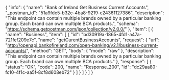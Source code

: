 {
  "info": {
    "name": "Bank of Ireland Get Business Current Accounts",
    "_postman_id": "51a9fde5-b32c-4ba8-9219-c24361127386",
    "description": "This endpoint can contain multiple brands owned by a particular banking group. Each brand can own multiple BCA products.",
    "schema": "https://schema.getpostman.com/json/collection/v2.0.0/"
  },
  "item": [
    {
      "name": "Business",
      "item": [
        {
          "id": "bd30919a-1865-4fd1-a47a-721fef209e7c",
          "name": "getCurentBusinessAccounts",
          "request": {
            "url": "http://openapi.bankofireland.com/open-banking/v2.1/business-current-accounts/",
            "method": "GET",
            "body": {
              "mode": "raw"
            },
            "description": "This endpoint can contain multiple brands owned by a particular banking group. Each brand can own multiple BCA products."
          },
          "response": [
            {
              "status": "OK",
              "code": 200,
              "name": "Response_200",
              "id": "dc29aa80-fc10-4f1c-aa5f-8cf8d608eb72"
            }
          ]
        }
      ]
    }
  ]
}